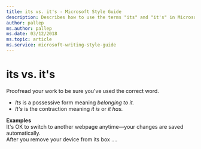 ```yaml
---
title: its vs. it's - Microsoft Style Guide
description: Describes how to use the terms "its" and "it's" in Microsoft content.
author: pallep
ms.author: pallep
ms.date: 03/12/2018
ms.topic: article
ms.service: microsoft-writing-style-guide
---
```


# its vs. it's

Proofread your work to be sure you've used the correct word. 

  - *Its* is a possessive form meaning *belonging to it.*
  - *It's* is the contraction meaning *it is* or *it has.*

**Examples**  
It's OK to switch to another webpage anytime—your changes are saved automatically.   
After you remove your device from its box ....
